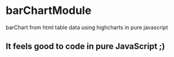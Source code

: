 # barChartModule
barChart from html table data using highcharts in pure javascript

## It feels good to code in pure JavaScript ;)
